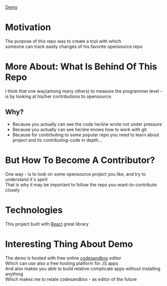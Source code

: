 [Demo](https://shmrh.csb.app/)  

# Motivation
The purpose of this repo was to create a tool with which   
someone can track easily changes of his favorite opensource repo

# More About: What Is Behind Of This Repo
I think that one way(among many others) to measure the programmer level - is by looking at his/her contributions to opensource.  

## Why?
* Because you actually can see the code he/she wrote not under pressure
* Because you actually can see he/she knows how to work with git
* Because for contirbuting to some popular repo you need to learn about project and its contributing-code in depth...

# But How To Become A Contributor?
One way - is to look on some opensource project you like, and try to understand it`s spirit  
That is why it may be important to follow the repo you-want-to-contribute closely

# Technologies
This project built with [React](https://github.com/facebook/react) great library

# Interesting Thing About Demo
The demo is hosted with free online [codesandbox](https://codesandbox.io) editor  
Which can use also a free hosting platform for JS apps  
And also makes you able to build relative complicate apps without installing anything  
Which makes me to relate codesandbox - as editor of the future  